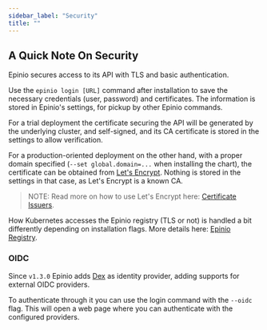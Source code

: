 ```yaml
---
sidebar_label: "Security"
title: ""
---
```


## A Quick Note On Security

Epinio secures access to its API with TLS and basic authentication.

Use the `epinio login [URL]` command after installation to save the necessary credentials
(user, password) and certificates. The information is stored in Epinio's settings,
for pickup by other Epinio commands.

For a trial deployment the certificate securing the API will be generated by the
underlying cluster, and self-signed, and its CA certificate is stored in the
settings to allow verification.

For a production-oriented deployment on the other hand, with a proper
domain specified (`--set global.domain=...` when installing the chart),
the certificate can be obtained from [Let's Encrypt](https://letsencrypt.org/). Nothing is stored in the
settings in that case, as Let's Encrypt is a known CA. 

> NOTE: Read more on how to use Let's Encrypt here: [Certificate Issuers](../howtos/certificate_issuers.md).

How Kubernetes accesses the Epinio registry (TLS or not) is handled a bit differently depending on installation flags.
More details here: [Epinio Registry](../explanations/advanced.md#container-registry).

### OIDC

Since `v1.3.0` Epinio adds [Dex](https://dexidp.io/) as identity provider, adding supports for external OIDC providers.

To authenticate through it you can use the login command with the `--oidc` flag. This will open a web page where you can authenticate with the configured providers.
